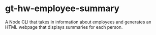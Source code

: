 # gt-hw-employee-summary
A Node CLI that takes in information about employees and generates an HTML webpage that displays summaries for each person.
